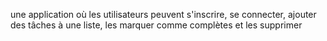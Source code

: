 une application où les utilisateurs peuvent s'inscrire, se connecter, ajouter des tâches à une liste, les marquer comme complètes et les supprimer
